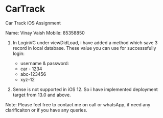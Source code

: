 # CarTrack
Car Track iOS Assignment

Name: Vinay Vaish
Mobile: 85358850

1. In LoginVC under viewDidLoad, i have added a method which save 3 record in local database. These value you can use for successsfully login:

    * username & password: 
    - car - 1234
    - abc-123456 
    - xyz-12
 
2. Sense is not supported in iOS 12.  So i have implemented deployment target from 13.0 and above.  


Note: Please feel free to contact me on call or whatsApp, if need any clarificaiton or if you have any queries.  
